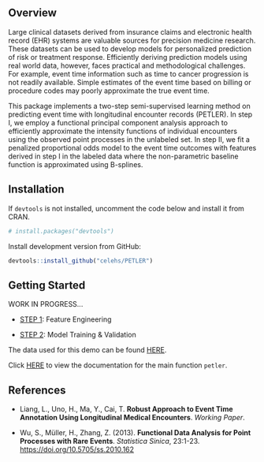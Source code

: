 ## Overview

Large clinical datasets derived from insurance claims and electronic health record (EHR)
systems are valuable sources for precision medicine research. These datasets can be used to
develop models for personalized prediction of risk or treatment response. Efficiently deriving
prediction models using real world data, however, faces practical and methodological challenges.
For example, event time information such as time to cancer progression is not readily
available. Simple estimates of the event time based on billing or procedure codes may
poorly approximate the true event time.

This package implements a two-step semi-supervised learning method on predicting event time with longitudinal encounter records (PETLER). In step I, we employ a functional principal component analysis approach to efficiently approximate the intensity functions of individual encounters using the observed
point processes in the unlabeled set. In step II, we fit a penalized proportional odds model to the event time outcomes with features derived in step I in the labeled data where the non-parametric baseline function is approximated using B-splines. 

## Installation

If `devtools` is not installed, uncomment the code below and install it from CRAN.

``` r
# install.packages("devtools")
```

Install development version from GitHub:

``` r
devtools::install_github("celehs/PETLER")
```

## Getting Started

WORK IN PROGRESS...

- [STEP 1](https://celehs.github.io/PETLER/demo/step1.html): Feature Engineering

- [STEP 2](https://celehs.github.io/PETLER/demo/step2.html): Model Training & Validation

The data used for this demo can be found [HERE](https://github.com/celehs/PETLER/tree/master/demo). 

Click [HERE](https://celehs.github.io/PETLER/reference/petler.html) to view the documentation for the main function `petler`.

## References

- Liang, L., Uno, H., Ma, Y., Cai, T. __Robust Approach to Event Time Annotation
Using Longitudinal Medical Encounters__. _Working Paper_.

- Wu, S., Müller, H., Zhang, Z. (2013). __Functional Data Analysis for Point Processes with Rare Events__. _Statistica Sinica_, 23:1-23. <https://doi.org/10.5705/ss.2010.162>
